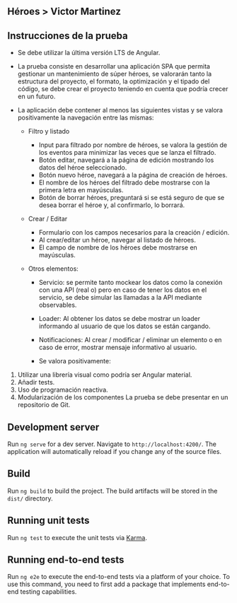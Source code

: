 ## Héroes > Victor Martinez
## Instrucciones de la prueba
- Se debe utilizar la última versión LTS de Angular.
- La prueba consiste en desarrollar una aplicación SPA que permita gestionar un
  mantenimiento de súper héroes, se valorarán tanto la estructura del proyecto, el formato, la
  optimización y el tipado del código, se debe crear el proyecto teniendo en cuenta que podría
  crecer en un futuro.
- La aplicación debe contener al menos las siguientes vistas y se valora positivamente la
  navegación entre las mismas:

  - Filtro y listado
    - Input para filtrado por nombre de héroes, se valora la gestión de los eventos para
      minimizar las veces que se lanza el filtrado.
    - Botón editar, navegará a la página de edición mostrando los datos del héroe
      seleccionado.
    - Botón nuevo héroe, navegará a la página de creación de héroes.
    - El nombre de los héroes del filtrado debe mostrarse con la primera letra en
      mayúsculas.
    - Botón de borrar héroes, preguntará si se está seguro de que se desea borrar el héroe
      y, al confirmarlo, lo borrará.
  - Crear / Editar
    - Formulario con los campos necesarios para la creación / edición.
    - Al crear/editar un héroe, navegar al listado de héroes.
    - El campo de nombre de los héroes debe mostrarse en mayúsculas.

  - Otros elementos:
    - Servicio: se permite tanto mockear los datos como la conexión con una API (real o)
      pero en caso de tener los datos en el servicio, se debe simular las llamadas a la API
      mediante observables.
    - Loader: Al obtener los datos se debe mostrar un loader informando al usuario de que
      los datos se están cargando.
    - Notificaciones: Al crear / modificar / eliminar un elemento o en caso de error, mostrar
      mensaje informativo al usuario.

    - Se valora positivamente:
1. Utilizar una librería visual como podría ser Angular material.
2. Añadir tests.
3. Uso de programación reactiva.
4. Modularización de los componentes
   La prueba se debe presentar en un repositorio de Git.

## Development server

Run `ng serve` for a dev server. Navigate to `http://localhost:4200/`. The application will automatically reload if you change any of the source files.

## Build

Run `ng build` to build the project. The build artifacts will be stored in the `dist/` directory.

## Running unit tests

Run `ng test` to execute the unit tests via [Karma](https://karma-runner.github.io).

## Running end-to-end tests

Run `ng e2e` to execute the end-to-end tests via a platform of your choice. To use this command, you need to first add a package that implements end-to-end testing capabilities.


